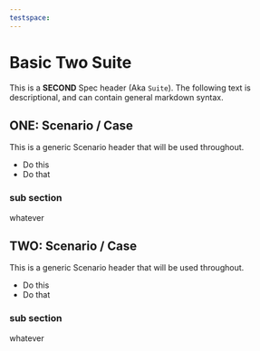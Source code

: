 ```yaml
---
testspace:
---
```


# Basic Two Suite

This is a **SECOND** Spec header (Aka `Suite`). The following text is descriptional, and can
contain general markdown syntax. 

## ONE: Scenario / Case 
This is a generic Scenario header that will be used throughout.

  * Do this
  * Do that

### sub section
whatever

## TWO: Scenario / Case 
This is a generic Scenario header that will be used throughout.

  * Do this
  * Do that


### sub section
whatever

